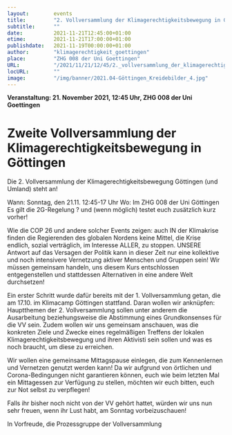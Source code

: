 ```yaml
---
layout:        events
title:         "2. Vollversammlung der Klimagerechtigkeitsbewegung in Göttingen"
subtitle:      ""
date:          2021-11-21T12:45:00+01:00
etime:         2021-11-21T17:00:00+01:00
publishdate:   2021-11-19T00:00:00+01:00
author:        "klimagerechtigkeit_goettingen"
place:         "ZHG 008 der Uni Goettingen"
URL:           "/2021/11/21/12/45/2._vollversammlung_der_klimagerechtigkeitsbewegung_in_goettingen"
locURL:        ""
image:         "/img/banner/2021.04-Göttingen_Kreidebilder_4.jpg"
---
```


**Veranstaltung: 21. November 2021, 12:45 Uhr, ZHG 008 der Uni Goettingen**

Zweite Vollversammlung der Klimagerechtigkeitsbewegung in Göttingen
===========

Die 2. Vollversammlung der Klimagerechtigkeitsbewegung Göttingen (und
Umland) steht an!
 
Wann: Sonntag, den 21.11. 12:45-17 Uhr 
Wo: Im ZHG 008 der Uni Göttingen
Es gilt die 2G-Regelung ? und (wenn möglich) testet euch zusätzlich kurz
vorher!

Wie die COP 26 und andere solcher Events zeigen: auch IN der Klimakrise
finden die Regierenden des globalen Nordens keine Mittel, die Krise
endlich, sozial verträglich, im Interesse ALLER, zu stoppen. UNSERE
Antwort auf das Versagen der Politik kann in dieser Zeit nur eine
kollektive und noch intensivere Vernetzung aktiver Menschen und Gruppen
sein! Wir müssen gemeinsam handeln, uns diesem Kurs entschlossen
entgegenstellen und stattdessen Alternativen in eine andere Welt
durchsetzen!

Ein erster Schritt wurde dafür bereits mit der 1. Vollversammlung getan,
die am 17.10. im Klimacamp Göttingen stattfand. Daran wollen wir
anknüpfen: Hauptthemen der 2. Vollversammlung sollen unter anderem die
Ausarbeitung beziehungsweise die Abstimmung eines Grundkonsenses für die
VV sein. Zudem wollen wir uns gemeinsam anschauen, was die konkreten
Ziele und Zwecke eines regelmäßigen Treffens der lokalen
Klimagerechtigkeitsbewegung und ihren Aktivisti sein sollen und was es
noch braucht, um diese zu erreichen.

Wir wollen eine gemeinsame Mittagspause einlegen, die zum Kennenlernen
und Vernetzen genutzt werden kann! Da wir aufgrund von örtlichen und
Corona-Bedingungen nicht garantieren können, euch wie beim letzten Mal
ein Mittagessen zur Verfügung zu stellen, möchten wir euch bitten, euch
zur Not selbst zu verpflegen!
 
Falls ihr bisher noch nicht von der VV gehört hattet, würden wir uns nun
sehr freuen, wenn ihr Lust habt, am Sonntag vorbeizuschauen!
 
In Vorfreude,
die Prozessgruppe der Vollversammlung
